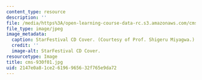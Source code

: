 ```yaml
---
content_type: resource
description: ''
file: /media/https%3A/open-learning-course-data-rc.s3.amazonaws.com/cms-930-media-education-and-the-marketplace-fall-2001/2147e0a81ce26196965632f765e9da72_cms-930f01.jpg
file_type: image/jpeg
image_metadata:
  caption: StarFestival CD Cover. (Courtesy of Prof. Shigeru Miyagwa.)
  credit: ''
  image-alt: StarFestival CD Cover.
resourcetype: Image
title: cms-930f01.jpg
uid: 2147e0a8-1ce2-6196-9656-32f765e9da72
---
```

